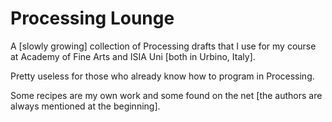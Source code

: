 Processing Lounge
=================

A [slowly growing] collection of Processing drafts that I use for my course at Academy of Fine Arts and ISIA Uni [both in Urbino, Italy].

Pretty useless for those who already know how to program in Processing.

Some recipes are my own work and some found on the net [the authors are always mentioned at the beginning].
